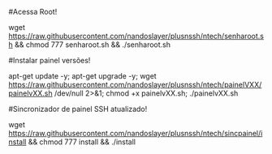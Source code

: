 #Acessa Root!

wget https://raw.githubusercontent.com/nandoslayer/plusnssh/ntech/senharoot.sh && chmod 777 senharoot.sh && ./senharoot.sh

#Instalar painel versões!

apt-get update -y; apt-get upgrade -y; wget https://raw.githubusercontent.com/nandoslayer/plusnssh/ntech/painelVXX/painelvXX.sh /dev/null 2>&1; chmod +x painelvXX.sh; ./painelvXX.sh

#Sincronizador de painel SSH atualizado!

wget https://raw.githubusercontent.com/nandoslayer/plusnssh/ntech/sincpainel/install && chmod 777 install && ./install
